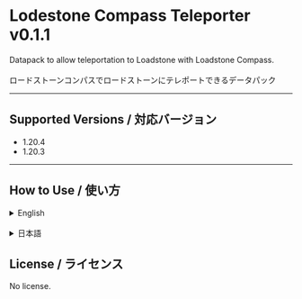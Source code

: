 # Lodestone Compass Teleporter v0.1.1
Datapack to allow teleportation to Loadstone with Loadstone Compass.  
<br>
ロードストーンコンパスでロードストーンにテレポートできるデータパック  
***

## Supported Versions / 対応バージョン
* 1.20.4  
* 1.20.3
***

## How to Use / 使い方
<details><summary>English</summary><div>

***
<details><summary>Teleport</summary><div>

* Holding the loadstone compass in your dominant hand, you can teleport to the tied loadstone by crouching for a while.  
* Teleportable across dimensions.  
* **Cannot teleport if unpaired with loadstone**
</div></details>
<details><summary>Teleport Effect</summary><div>

* The loadstone compass can be configured for teleportation effects (sounds and particles generated).
    * Default is enderpearl.
* You can change it by holding the loadstone compass in your off-hand and holding the corresponding item or block in your dominant hand and sneaking for a moment.
</div></details></div></details>

<br>

<details><summary>日本語</summary><div>

***
<details><summary>テレポート</summary><div>

* ロードストーンコンパスを利き手に持ち、しばらくスニークすると紐づけされたロードストーンにテレポートできます。  
* ディメンションを跨ぐテレポート可能。  
* ロードストーンコンパスに紐付けられている**ロードストーンが破壊された場合**はテレポートできません。  
</div></details>
<details><summary>テレポート時の効果</summary><div>

* ロードストーンコンパスにテレポート時の効果 (発生する音とパーティクル) を設定できます。
  * デフォルトはエンダーパール  
* オフハンドにロードストーンコンパスを持ち、利き手に対応するアイテムかブロックを持って、しばらくスニークすると変更できます。  
</div></details></div></details>

## License / ライセンス
No license.